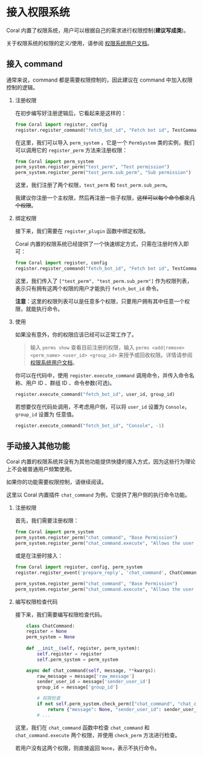 # 接入权限系统

Coral 内置了权限系统，用户可以根据自己的需求进行权限控制(**建议写成类**)。

关于权限系统的权限的定义/使用，请参阅 [权限系统用户文档](https://github.com/ProjectCoral/Coral/blob/main/docs/UserManual/PermSystem.md)。

## 接入 command

通常来说，command 都是需要权限控制的，因此建议在 command 中加入权限控制的逻辑。

1. 注册权限

    在初步编写好注册逻辑后，它看起来是这样的：

    ```python
    from Coral import register, config
    register.register_command("fetch_bot_id", "Fetch bot id", TestCommand(register, config).fetch_bot_id)
    ```

    在这里，我们可以导入 `perm_system` ，它是一个 `PermSystem` 类的实例，我们可以调用它的 `register_perm` 方法来注册权限：

    ```python
    from Coral import perm_system
    perm_system.register_perm("test_perm", "Test permission")
    perm_system.register_perm("test_perm.sub_perm", "Sub permission")
    ```
    这里，我们注册了两个权限，`test_perm` 和 `test_perm.sub_perm`。

    我建议你注册一个主权限，然后再注册一些子权限，<s>这样可以每个命令都来几个权限</s>。

2. 绑定权限

    接下来，我们需要在 `register_plugin` 函数中绑定权限。

    Coral 内置的权限系统已经提供了一个快速绑定方式，只需在注册时传入即可：

    ```python
    from Coral import register, config
    register.register_command("fetch_bot_id", "Fetch bot id", TestCommand(register, config).fetch_bot_id, ["test_perm", "test_perm.sub_perm"])
    ```
    这里，我们传入了 `["test_perm", "test_perm.sub_perm"]` 作为权限列表，表示只有拥有这两个权限的用户才能执行 `fetch_bot_id` 命令。

    **注意**：这里的权限列表可以是任意多个权限，只要用户拥有其中任意一个权限，就能执行命令。

3. 使用

    如果没有意外，你的权限应该已经可以正常工作了。

    > 输入 `perms show` 查看目前注册的权限，输入 `perms <add|remove> <perm_name> <user_id> <group_id>`  来授予或回收权限。详情请参阅 [权限系统用户文档](https://github.com/ProjectCoral/Coral/blob/main/docs/UserManual/PermSystem.md)。

    你可以在代码中，使用 `register.execute_command` 调用命令，并传入命令名称、用户 ID 、群组 ID 、命令参数(可选)。

    ```python
    register.execute_command("fetch_bot_id", user_id, group_id)
    ```

    若想要仅在代码处调用，不考虑用户侧，可以将 `user_id` 设置为 `Console`，`group_id` 设置为 任意值。

    ```python
    register.execute_command("fetch_bot_id", "Console", -1)
    ```

## 手动接入其他功能

Coral 内置的权限系统并没有为其他功能提供快捷的接入方式，因为这些行为理论上不会被普通用户频繁使用。

如果你的功能需要权限控制，请继续阅读。

这里以 Coral 内置插件 `chat_command` 为例，它提供了用户侧的执行命令功能。

1. 注册权限

    首先，我们需要注册权限：

    ```python
    from Coral import perm_system
    perm_system.register_perm("chat_command", "Base Permission")
    perm_system.register_perm("chat_command.execute", "Allows the user to execute commands in chat")
    ```

    或是在注册时接入：

    ```python
    from Coral import register, config, perm_system
    register.register_event('prepare_reply', 'chat_command', ChatCommand(register, perm_system).chat_command, 1)
    
    perm_system.register_perm("chat_command", "Base Permission")
    perm_system.register_perm("chat_command.execute", "Allows the user to execute commands in chat")
    ```

2. 编写权限检查代码

    接下来，我们需要编写权限检查代码。

    ```python
        class ChatCommand:
        register = None
        perm_system = None
        
        def __init__(self, register, perm_system):
            self.register = register
            self.perm_system = perm_system

        async def chat_command(self, message, **kwargs):
            raw_message = message['raw_message']
            sender_user_id = message['sender_user_id']
            group_id = message['group_id']

            # 权限检查
            if not self.perm_system.check_perm(["chat_command", "chat_command.execute"], sender_user_id, group_id):
                return {"message": None, "sender_user_id": sender_user_id, "group_id": group_id}, False, 1
            # ...
    ```

    这里，我们在 `chat_command` 函数中检查 `chat_command` 和 `chat_command.execute` 两个权限，并使用 `check_perm` 方法进行检查。

    若用户没有这两个权限，则直接返回 `None`，表示不执行命令。